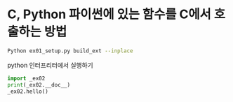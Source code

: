 # C, Python  파이썬에 있는 함수를 C에서 호출하는 방법


``` bash 
Python ex01_setup.py build_ext --inplace
```

python 인터프리터에서 실행하기

``` Python
import _ex02
print(_ex02.__doc__)
_ex02.hello()
```